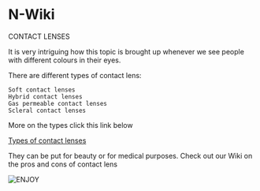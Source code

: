 # N-Wiki
CONTACT LENSES 

It is very intriguing how this topic is brought up whenever we see people with different colours in their eyes. 

There are different types of contact lens:

```
Soft contact lenses
Hybrid contact lenses
Gas permeable contact lenses
Scleral contact lenses
```
More on the types click this link below

[Types of contact lenses](https://www.eanw.net/blog/medically-necessary-contact-lenses)

They can be put for beauty or for medical purposes. 
Check out our Wiki on the pros and cons of contact lens

![ENJOY](https://thumbs.dreamstime.com/b/word-enjoy-handwritten-whiteboard-enjoy-167996726.jpg)
